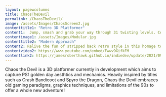 ```yaml
---
layout: pagewcolumns
title: ChaosTheDevil
permalink: /ChaosTheDevil/
image: /assets/Images/ChaosScreen2.jpg
contenttitle1: "Retro 3D Platformer"
content1:  Jump, smash and grab your way through 31 twisting levels. Comic design, fun action, and old school design at it's best.
contentimage1: /assets/Images/Modular.jpg
contenttitle2: "Modern Approach"
content2: Relive the fun of stripped back retro style in this homage to the greats. Classic controls, choice of low or high resolution graphics and all original content. Chaos awaits!
contentvideo2: https://www.youtube.com/embed/Fwwv9GifkFM
contentlink2: https://jamesroberthawk.github.io/indiedev/update/2021/09/02/vertical-slice-postmortem.html
---
```


Chaos the Devil is a 3D platformer currently in development which aims to capture PS1 golden day aesthtics and mechanics. Heavily inspired by titles such as Crash Bandicoot and Spyro the Dragon, Chaos the Devil embraces old gaming paradigms, graphics techniques, and limitations of the 90s to offer a whole new adventure!